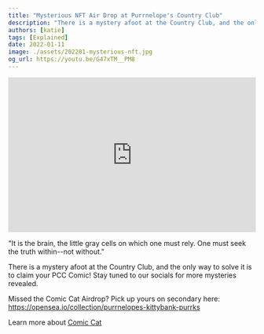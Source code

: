 ```yaml
---
title: "Mysterious NFT Air Drop at Purrnelope's Country Club"
description: "There is a mystery afoot at the Country Club, and the only way to solve it is to claim your PCC Comic! Stay tuned to our socials for more mysteries revealed."
authors: [katie]
tags: [Explained]
date: 2022-01-11
image: ./assets/202201-mysterious-nft.jpg
og_url: https://youtu.be/G47xTM__PM8
---
```


<iframe width="100%" height="315" src="https://www.youtube.com/embed/G47xTM__PM8" title="YouTube video player" frameborder="0" allow="accelerometer; autoplay; clipboard-write; encrypted-media; gyroscope; picture-in-picture" allowFullScreen></iframe>

<!--truncate-->

"It is the brain, the little gray cells on which one must rely. One must seek the truth within--not without."

There is a mystery afoot at the Country Club, and the only way to solve it is to claim your PCC Comic! Stay tuned to our socials for more mysteries revealed.

Missed the Comic Cat Airdrop? Pick up yours on secondary here: https://opensea.io/collection/purrnelopes-kittybank-purrks

Learn more about [Comic Cat](/collections/kittyvalut-purrks/comic-cat)
